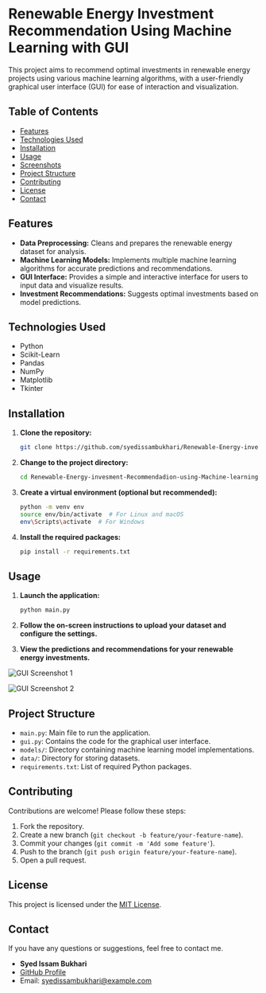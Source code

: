 # Renewable Energy Investment Recommendation Using Machine Learning with GUI

This project aims to recommend optimal investments in renewable energy projects using various machine learning algorithms, with a user-friendly graphical user interface (GUI) for ease of interaction and visualization.

## Table of Contents

- [Features](#features)
- [Technologies Used](#technologies-used)
- [Installation](#installation)
- [Usage](#usage)
- [Screenshots](#screenshots)
- [Project Structure](#project-structure)
- [Contributing](#contributing)
- [License](#license)
- [Contact](#contact)

## Features

- **Data Preprocessing:** Cleans and prepares the renewable energy dataset for analysis.
- **Machine Learning Models:** Implements multiple machine learning algorithms for accurate predictions and recommendations.
- **GUI Interface:** Provides a simple and interactive interface for users to input data and visualize results.
- **Investment Recommendations:** Suggests optimal investments based on model predictions.

## Technologies Used

- Python
- Scikit-Learn
- Pandas
- NumPy
- Matplotlib
- Tkinter

## Installation

1. **Clone the repository:**

    ```bash
    git clone https://github.com/syedissambukhari/Renewable-Energy-invesment-Recommendadion-using-Machine-learning-with-Gui.git
    ```

2. **Change to the project directory:**

    ```bash
    cd Renewable-Energy-invesment-Recommendadion-using-Machine-learning-with-Gui
    ```

3. **Create a virtual environment (optional but recommended):**

    ```bash
    python -m venv env
    source env/bin/activate  # For Linux and macOS
    env\Scripts\activate  # For Windows
    ```

4. **Install the required packages:**

    ```bash
    pip install -r requirements.txt
    ```

## Usage

1. **Launch the application:**

    ```bash
    python main.py
    ```

2. **Follow the on-screen instructions to upload your dataset and configure the settings.**

3. **View the predictions and recommendations for your renewable energy investments.**




![GUI Screenshot 1](path/to/screenshot1.png)

![GUI Screenshot 2](path/to/screenshot2.png)

## Project Structure

- `main.py`: Main file to run the application.
- `gui.py`: Contains the code for the graphical user interface.
- `models/`: Directory containing machine learning model implementations.
- `data/`: Directory for storing datasets.
- `requirements.txt`: List of required Python packages.

## Contributing

Contributions are welcome! Please follow these steps:

1. Fork the repository.
2. Create a new branch (`git checkout -b feature/your-feature-name`).
3. Commit your changes (`git commit -m 'Add some feature'`).
4. Push to the branch (`git push origin feature/your-feature-name`).
5. Open a pull request.

## License

This project is licensed under the [MIT License](LICENSE).

## Contact

If you have any questions or suggestions, feel free to contact me.

- **Syed Issam Bukhari**
- [GitHub Profile](https://github.com/syedissambukhari)
- Email: [syedissambukhari@example.com](mailto:syedissambukhari@example.com)
